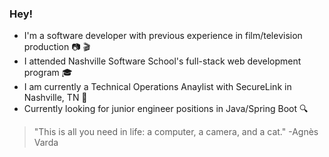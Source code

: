 ### Hey!

- I'm a software developer with previous experience in film/television production :camera: :clapper:
- I attended Nashville Software School's full-stack web development program :mortar_board:
- I am currently a Technical Operations Anaylist with SecureLink in Nashville, TN 🎸
- Currently looking for junior engineer positions in Java/Spring Boot 🔍

> "This is all you need in life: a computer, a camera, and a cat." -Agnès Varda
